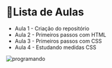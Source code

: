 # 📝Lista de Aulas

 - Aula 1 - Criação do repositório
 - Aula 2 - Primeiros passos com HTML
 - Aula 3 - Primeiros passos com CSS
 - Aula 4 - Estudando medidas CSS

![programando](https://media.tenor.com/IF2JdxzmyN4AAAAi/coding-girl.gif)
